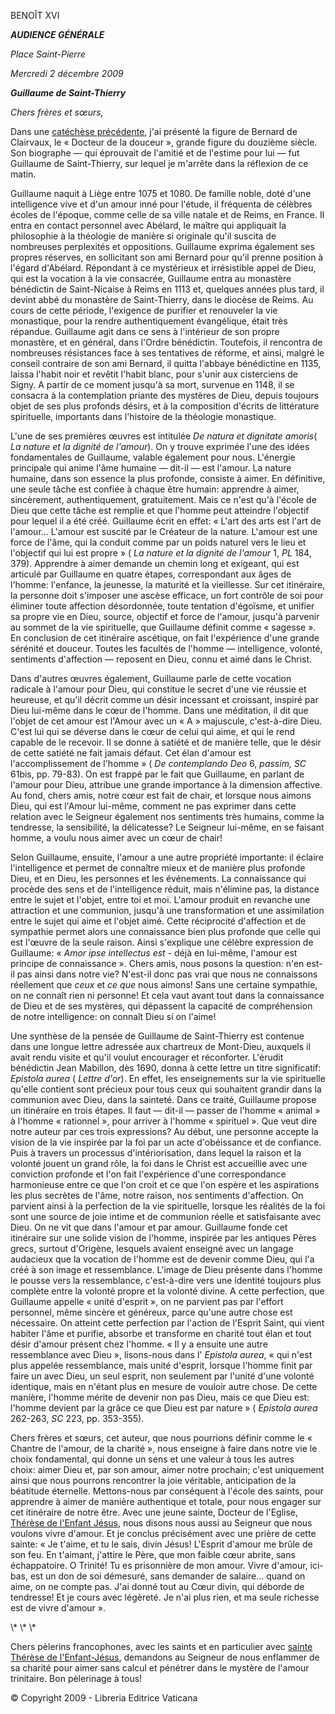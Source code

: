 BENOÎT XVI

***AUDIENCE GÉNÉRALE***

*Place Saint-Pierre*

*Mercredi 2 décembre 2009*

***Guillaume de Saint-Thierry***

*Chers frères et sœurs,*

Dans une [catéchèse précédente](/content/benedict-xvi/fr/audiences/2009/documents/hf_ben-xvi_aud_20091021.html), j'ai présenté la figure de Bernard de Clairvaux, le « Docteur de la douceur », grande figure du douzième siècle. Son biographe — qui éprouvait de l'amitié et de l'estime pour lui — fut Guillaume de Saint-Thierry, sur lequel je m'arrête dans la réflexion de ce matin.

Guillaume naquit à Liège entre 1075 et 1080. De famille noble, doté d'une intelligence vive et d'un amour inné pour l'étude, il fréquenta de célèbres écoles de l'époque, comme celle de sa ville natale et de Reims, en France. Il entra en contact personnel avec Abélard, le maître qui appliquait la philosophie à la théologie de manière si originale qu'il suscita de nombreuses perplexités et oppositions. Guillaume exprima également ses propres réserves, en sollicitant son ami Bernard pour qu'il prenne position à l'égard d'Abélard. Répondant à ce mystérieux et irrésistible appel de Dieu, qui est la vocation à la vie consacrée, Guillaume entra au monastère bénédictin de Saint-Nicaise à Reims en 1113 et, quelques années plus tard, il devint abbé du monastère de Saint-Thierry, dans le diocèse de Reims. Au cours de cette période, l'exigence de purifier et renouveler la vie monastique, pour la rendre authentiquement évangélique, était très répandue. Guillaume agit dans ce sens à l'intérieur de son propre monastère, et en général, dans l'Ordre bénédictin. Toutefois, il rencontra de nombreuses résistances face à ses tentatives de réforme, et ainsi, malgré le conseil contraire de son ami Bernard, il quitta l'abbaye bénédictine en 1135, laissa l'habit noir et revêtit l'habit blanc, pour s'unir aux cisterciens de Signy. A partir de ce moment jusqu'à sa mort, survenue en 1148, il se consacra à la contemplation priante des mystères de Dieu, depuis toujours objet de ses plus profonds désirs, et à la composition d'écrits de littérature spirituelle, importants dans l'histoire de la théologie monastique.

L'une de ses premières œuvres est intitulée *De natura et dignitate amoris*( *La nature et la dignité de l'amour*). On y trouve exprimée l'une des idées fondamentales de Guillaume, valable également pour nous. L'énergie principale qui anime l'âme humaine — dit-il — est l'amour. La nature humaine, dans son essence la plus profonde, consiste à aimer. En définitive, une seule tâche est confiée à chaque être humain: apprendre à aimer, sincèrement, authentiquement, gratuitement. Mais ce n'est qu'à l'école de Dieu que cette tâche est remplie et que l'homme peut atteindre l'objectif pour lequel il a été créé. Guillaume écrit en effet: « L'art des arts est l'art de l'amour... L'amour est suscité par le Créateur de la nature. L'amour est une force de l'âme, qui la conduit comme par un poids naturel vers le lieu et l'objectif qui lui est propre » ( *La nature et la dignité de l'amour* 1, *PL* 184, 379). Apprendre à aimer demande un chemin long et exigeant, qui est articulé par Guillaume en quatre étapes, correspondant aux âges de l'homme: l'enfance, la jeunesse, la maturité et la vieillesse. Sur cet itinéraire, la personne doit s'imposer une ascèse efficace, un fort contrôle de soi pour éliminer toute affection désordonnée, toute tentation d'égoïsme, et unifier sa propre vie en Dieu, source, objectif et force de l'amour, jusqu'à parvenir au sommet de la vie spirituelle, que Guillaume définit comme « sagesse ». En conclusion de cet itinéraire ascétique, on fait l'expérience d'une grande sérénité et douceur. Toutes les facultés de l'homme — intelligence, volonté, sentiments d'affection — reposent en Dieu, connu et aimé dans le Christ.

Dans d'autres œuvres également, Guillaume parle de cette vocation radicale à l'amour pour Dieu, qui constitue le secret d'une vie réussie et heureuse, et qu'il décrit comme un désir incessant et croissant, inspiré par Dieu lui-même dans le cœur de l'homme. Dans une méditation, il dit que l'objet de cet amour est l'Amour avec un « A » majuscule, c'est-à-dire Dieu. C'est lui qui se déverse dans le cœur de celui qui aime, et qui le rend capable de le recevoir. Il se donne à satiété et de manière telle, que le désir de cette satiété ne fait jamais défaut. Cet élan d'amour est l'accomplissement de l'homme » ( *De contemplando Deo* 6, *passim, SC* 61bis, pp. 79-83). On est frappé par le fait que Guillaume, en parlant de l'amour pour Dieu, attribue une grande importance à la dimension affective. Au fond, chers amis, notre cœur est fait de chair, et lorsque nous aimons Dieu, qui est l'Amour lui-même, comment ne pas exprimer dans cette relation avec le Seigneur également nos sentiments très humains, comme la tendresse, la sensibilité, la délicatesse? Le Seigneur lui-même, en se faisant homme, a voulu nous aimer avec un cœur de chair!

Selon Guillaume, ensuite, l'amour a une autre propriété importante: il éclaire l'intelligence et permet de connaître mieux et de manière plus profonde Dieu, et en Dieu, les personnes et les événements. La connaissance qui procède des sens et de l'intelligence réduit, mais n'élimine pas, la distance entre le sujet et l'objet, entre toi et moi. L'amour produit en revanche une attraction et une communion, jusqu'à une transformation et une assimilation entre le sujet qui aime et l'objet aimé. Cette réciprocité d'affection et de sympathie permet alors une connaissance bien plus profonde que celle qui est l'œuvre de la seule raison. Ainsi s'explique une célèbre expression de Guillaume: « *Amor ipse intellectus est* \- déjà en lui-même, l'amour est principe de connaissance ». Chers amis, nous posons la question: n'en est-il pas ainsi dans notre vie? N'est-il donc pas vrai que nous ne connaissons réellement que *ceux* et *ce que* nous aimons! Sans une certaine sympathie, on ne connaît rien ni personne! Et cela vaut avant tout dans la connaissance de Dieu et de ses mystères, qui dépassent la capacité de compréhension de notre intelligence: on connaît Dieu si on l'aime!

Une synthèse de la pensée de Guillaume de Saint-Thierry est contenue dans une longue lettre adressée aux chartreux de Mont-Dieu, auxquels il avait rendu visite et qu'il voulut encourager et réconforter. L'érudit bénédictin Jean Mabillon, dès 1690, donna à cette lettre un titre significatif: *Epistola aurea* ( *Lettre d'or*). En effet, les enseignements sur la vie spirituelle qu'elle contient sont précieux pour tous ceux qui souhaitent grandir dans la communion avec Dieu, dans la sainteté. Dans ce traité, Guillaume propose un itinéraire en trois étapes. Il faut — dit-il — passer de l'homme « animal » à l'homme « rationnel », pour arriver à l'homme « spirituel ». Que veut dire notre auteur par ces trois expressions? Au début, une personne accepte la vision de la vie inspirée par la foi par un acte d'obéissance et de confiance. Puis à travers un processus d'intériorisation, dans lequel la raison et la volonté jouent un grand rôle, la foi dans le Christ est accueillie avec une conviction profonde et l'on fait l'expérience d'une correspondance harmonieuse entre ce que l'on croit et ce que l'on espère et les aspirations les plus secrètes de l'âme, notre raison, nos sentiments d'affection. On parvient ainsi à la perfection de la vie spirituelle, lorsque les réalités de la foi sont une source de joie intime et de communion réelle et satisfaisante avec Dieu. On ne vit que dans l'amour et par amour. Guillaume fonde cet itinéraire sur une solide vision de l'homme, inspirée par les antiques Pères grecs, surtout d'Origène, lesquels avaient enseigné avec un langage audacieux que la vocation de l'homme est de devenir comme Dieu, qui l'a créé à son image et ressemblance. L'image de Dieu présente dans l'homme le pousse vers la ressemblance, c'est-à-dire vers une identité toujours plus complète entre la volonté propre et la volonté divine. A cette perfection, que Guillaume appelle « unité d'esprit », on ne parvient pas par l'effort personnel, même sincère et généreux, parce qu'une autre chose est nécessaire. On atteint cette perfection par l'action de l'Esprit Saint, qui vient habiter l'âme et purifie, absorbe et transforme en charité tout élan et tout désir d'amour présent chez l'homme. « Il y a ensuite une autre ressemblance avec Dieu », lisons-nous dans l' *Epistola aurea*, « qui n'est plus appelée ressemblance, mais unité d'esprit, lorsque l'homme finit par faire un avec Dieu, un seul esprit, non seulement par l'unité d'une volonté identique, mais en n'étant plus en mesure de vouloir autre chose. De cette manière, l'homme mérite de devenir non pas Dieu, mais ce que Dieu est: l'homme devient par la grâce ce que Dieu est par nature » ( *Epistola aurea* 262-263, *SC* 223, pp. 353-355).

Chers frères et sœurs, cet auteur, que nous pourrions définir comme le « Chantre de l'amour, de la charité », nous enseigne à faire dans notre vie le choix fondamental, qui donne un sens et une valeur à tous les autres choix: aimer Dieu et, par son amour, aimer notre prochain; c'est uniquement ainsi que nous pourrons rencontrer la joie véritable, anticipation de la béatitude éternelle. Mettons-nous par conséquent à l'école des saints, pour apprendre à aimer de manière authentique et totale, pour nous engager sur cet itinéraire de notre être. Avec une jeune sainte, Docteur de l'Eglise, [Thérèse de l'Enfant Jésus](http://www.vatican.va/news_services/liturgy/documents/ns_lit_doc_19101997_stherese_fr.html), nous disons nous aussi au Seigneur que nous voulons vivre d'amour. Et je conclus précisément avec une prière de cette sainte: « Je t'aime, et tu le sais, divin Jésus! L'Esprit d'amour me brûle de son feu. En t'aimant, j'attire le Père, que mon faible cœur abrite, sans échappatoire. O Trinité! Tu es prisonnière de mon amour. Vivre d'amour, ici-bas, est un don de soi démesuré, sans demander de salaire... quand on aime, on ne compte pas. J'ai donné tout au Cœur divin, qui déborde de tendresse! Et je cours avec légèreté. Je n'ai plus rien, et ma seule richesse est de vivre d'amour ».

\\* \\* \\*

Chers pèlerins francophones, avec les saints et en particulier avec [sainte Thérèse de l'Enfant-Jésus](http://www.vatican.va/news_services/liturgy/documents/ns_lit_doc_19101997_stherese_fr.html), demandons au Seigneur de nous enflammer de sa charité pour aimer sans calcul et pénétrer dans le mystère de l'amour trinitaire. Bon pèlerinage à tous!

© Copyright 2009 - Libreria Editrice Vaticana